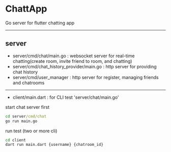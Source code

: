 # ChattApp

Go server for flutter chatting app

---
## server
- server/cmd/chat/main.go : websocket server for real-time chatting(create room, invite friend to room, and chatting)
- server/cmd/chat_history_provider/main.go : http server for providing chat history
- server/cmd/user_manager : http server for register, managing friends and chatrooms
---

- client/main.dart : for CLI test 'server/chat/main.go'

start chat server first
``` cmd
cd server/cmd/chat
go run main.go
```

run test (two or more cli)
``` cmd
cd client
dart run main.dart {username} {chatroom_id}
```
